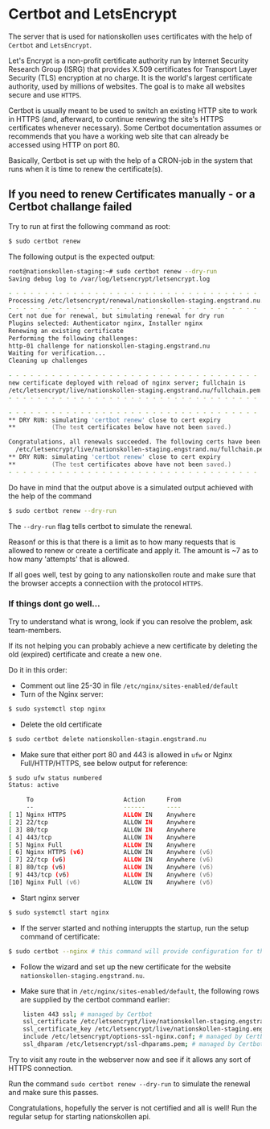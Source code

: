 
# Certbot and LetsEncrypt

The server that is used for nationskollen uses certificates with the help of
`Certbot` and `LetsEncrypt`.

Let's Encrypt is a non-profit certificate authority run by Internet Security
Research Group (ISRG) that provides X.509 certificates for Transport Layer
Security (TLS) encryption at no charge. It is the world's largest certificate
authority, used by millions of websites. The goal is to make all websites secure
and use `HTTPS`.

Certbot is usually meant to be used to switch an existing HTTP site to work in
HTTPS (and, afterward, to continue renewing the site's HTTPS certificates
whenever necessary). Some Certbot documentation assumes or recommends that you
have a working web site that can already be accessed using HTTP on port 80.

Basically, Certbot is set up with the help of a CRON-job in the system that runs
when it is time to renew the certificate(s).


## If you need to renew Certificates manually - or a Certbot challange failed

Try to run at first the following command as root:

```zsh
$ sudo certbot renew
```

The following output is the expected output:

```zsh
root@nationskollen-staging:~# sudo certbot renew --dry-run
Saving debug log to /var/log/letsencrypt/letsencrypt.log

- - - - - - - - - - - - - - - - - - - - - - - - - - - - - - - - - - - - - - - -
Processing /etc/letsencrypt/renewal/nationskollen-staging.engstrand.nu.conf
- - - - - - - - - - - - - - - - - - - - - - - - - - - - - - - - - - - - - - - -
Cert not due for renewal, but simulating renewal for dry run
Plugins selected: Authenticator nginx, Installer nginx
Renewing an existing certificate
Performing the following challenges:
http-01 challenge for nationskollen-staging.engstrand.nu
Waiting for verification...
Cleaning up challenges

- - - - - - - - - - - - - - - - - - - - - - - - - - - - - - - - - - - - - - - -
new certificate deployed with reload of nginx server; fullchain is
/etc/letsencrypt/live/nationskollen-staging.engstrand.nu/fullchain.pem
- - - - - - - - - - - - - - - - - - - - - - - - - - - - - - - - - - - - - - - -

- - - - - - - - - - - - - - - - - - - - - - - - - - - - - - - - - - - - - - - -
** DRY RUN: simulating 'certbot renew' close to cert expiry
**          (The test certificates below have not been saved.)

Congratulations, all renewals succeeded. The following certs have been renewed:
  /etc/letsencrypt/live/nationskollen-staging.engstrand.nu/fullchain.pem (success)
** DRY RUN: simulating 'certbot renew' close to cert expiry
**          (The test certificates above have not been saved.)
- - - - - - - - - - - - - - - - - - - - - - - - - - - - - - - - - - - - - - - -
```

Do have in mind that the output above is a simulated output achieved with the
help of the command
```zsh
$ sudo certbot renew --dry-run
```
The `--dry-run` flag tells certbot to simulate the renewal.

Reasonf or this is that there is a limit as to how many requests that is allowed
to renew or create a certificate and apply it. The amount is ~7 as to how many
'attempts' that is allowed.

If all goes well, test by going to any nationskollen route and make sure that
the browser accepts a connectiion with the protocol `HTTPS`.

### If things dont go well...
Try to understand what is wrong, look if you can resolve the problem, ask
team-members.

If its not helping you can probably achieve a new certificate by deleting the
old (expired) certificate and create a new one.

Do it in this order:

- Comment out line 25-30 in file `/etc/nginx/sites-enabled/default`
- Turn of the Nginx server:
```zsh
$ sudo systemctl stop nginx
```
- Delete the old certificate
```zsh
$ sudo certbot delete nationskollen-stagin.engstrand.nu
```
- Make sure that either port 80 and 443 is allowed in `ufw` or Nginx
  Full/HTTP/HTTPS, see below output for reference:
```zsh
$ sudo ufw status numbered
Status: active

     To                         Action      From
     --                         ------      ----
[ 1] Nginx HTTPS                ALLOW IN    Anywhere                  
[ 2] 22/tcp                     ALLOW IN    Anywhere                  
[ 3] 80/tcp                     ALLOW IN    Anywhere                  
[ 4] 443/tcp                    ALLOW IN    Anywhere                  
[ 5] Nginx Full                 ALLOW IN    Anywhere                  
[ 6] Nginx HTTPS (v6)           ALLOW IN    Anywhere (v6)             
[ 7] 22/tcp (v6)                ALLOW IN    Anywhere (v6)             
[ 8] 80/tcp (v6)                ALLOW IN    Anywhere (v6)             
[ 9] 443/tcp (v6)               ALLOW IN    Anywhere (v6)             
[10] Nginx Full (v6)            ALLOW IN    Anywhere (v6)
```
- Start nginx server
```zsh
$ sudo systemctl start nginx
```
- If the server started and nothing interuppts the startup, run the setup
  command of certificate:
```zsh
$ sudo certbot --nginx # this command will provide configuration for the rows that were commented out earlier
```
- Follow the wizard and set up the new certificate for the website
  `nationskollen-staging.engstrand.nu`.

- Make sure that in `/etc/nginx/sites-enabled/default`, the following rows are
  supplied by the certbot command earlier:

```zsh
    listen 443 ssl; # managed by Certbot
    ssl_certificate /etc/letsencrypt/live/nationskollen-staging.engstrand.nu/fullchain.pem; # managed by Certbot
    ssl_certificate_key /etc/letsencrypt/live/nationskollen-staging.engstrand.nu/privkey.pem; # managed by Certbot
    include /etc/letsencrypt/options-ssl-nginx.conf; # managed by Certbot
    ssl_dhparam /etc/letsencrypt/ssl-dhparams.pem; # managed by Certbot
```

Try to visit any route in the webserver now and see if it allows any sort of
HTTPS connection.

Run the command `sudo certbot renew --dry-run` to simulate the renewal and make
sure this passes.

Congratulations, hopefully the server is not certified and all is well! 
Run the regular setup for starting nationskollen api.
